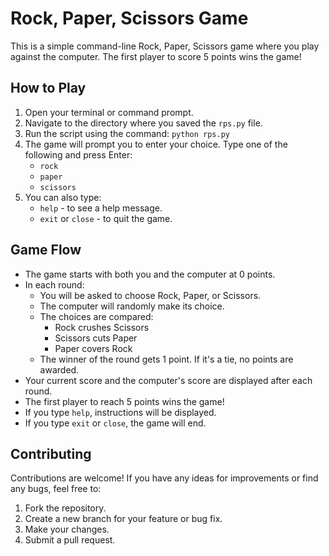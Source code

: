 # Rock, Paper, Scissors Game

This is a simple command-line Rock, Paper, Scissors game where you play against the computer.
The first player to score 5 points wins the game!

## How to Play

1.  Open your terminal or command prompt.
2.  Navigate to the directory where you saved the `rps.py` file.
3.  Run the script using the command: `python rps.py`
4.  The game will prompt you to enter your choice. Type one of the following and press Enter:
    *   `rock`
    *   `paper`
    *   `scissors`
5.  You can also type:
    *   `help` - to see a help message.
    *   `exit` or `close` - to quit the game.

## Game Flow

*   The game starts with both you and the computer at 0 points.
*   In each round:
    *   You will be asked to choose Rock, Paper, or Scissors.
    *   The computer will randomly make its choice.
    *   The choices are compared:
        *   Rock crushes Scissors
        *   Scissors cuts Paper
        *   Paper covers Rock
    *   The winner of the round gets 1 point. If it's a tie, no points are awarded.
*   Your current score and the computer's score are displayed after each round.
*   The first player to reach 5 points wins the game!
*   If you type `help`, instructions will be displayed.
*   If you type `exit` or `close`, the game will end.

## Contributing

Contributions are welcome! If you have any ideas for improvements or find any bugs, feel free to:

1.  Fork the repository.
2.  Create a new branch for your feature or bug fix.
3.  Make your changes.
4.  Submit a pull request.
